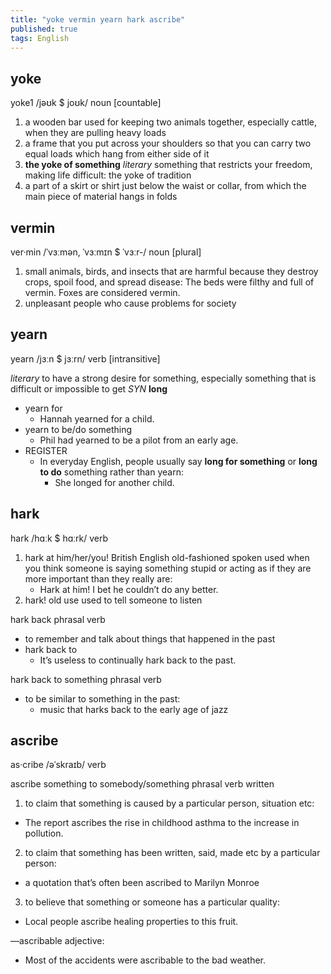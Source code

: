 ```yaml
---
title: "yoke vermin yearn hark ascribe"
published: true
tags: English
---
```


## yoke

yoke1 /jəʊk $ joʊk/ noun [countable]

1. a wooden bar used for keeping two animals together, especially cattle, when
   they are pulling heavy loads
2. a frame that you put across your shoulders so that you can carry two equal loads which hang from either side of it
3. **the yoke of something** *literary* something that restricts your freedom, making life difficult:
the yoke of tradition
4. a part of a skirt or shirt just below the waist or collar, from which the main piece of material hangs in folds

## vermin

ver·min /ˈvɜːmən, ˈvɜːmɪn $ ˈvɜːr-/ noun [plural]

1. small animals, birds, and insects that are harmful because they destroy crops, spoil food, and spread disease:
The beds were filthy and full of vermin.
Foxes are considered vermin.
2. unpleasant people who cause problems for society

## yearn

yearn /jɜːn $ jɜːrn/ verb [intransitive]

*literary* to have a strong desire for something, especially something that is
difficult or impossible to get *SYN* **long**

- yearn for
  - Hannah yearned for a child.
- yearn to be/do something
  - Phil had yearned to be a pilot from an early age.
- REGISTER
  - In everyday English, people usually say **long for something** or **long to do** something rather than yearn:
    - She longed for another child.

## hark

hark /hɑːk $ hɑːrk/ verb

1. hark at him/her/you! British English old-fashioned spoken used when you think someone is saying something stupid or acting as if they are more important than they really are:
    - Hark at him! I bet he couldn’t do any better.
2. hark! old use used to tell someone to listen

hark back phrasal verb

- to remember and talk about things that happened in the past
- hark back to
  - It’s useless to continually hark back to the past.

hark back to something phrasal verb

- to be similar to something in the past:
  - music that harks back to the early age of jazz

## ascribe

as·cribe /əˈskraɪb/ verb

ascribe something to somebody/something phrasal verb written

1. to claim that something is caused by a particular person, situation etc:

- The report ascribes the rise in childhood asthma to the increase in
  pollution.

2. to claim that something has been written, said, made etc by a particular
   person:

- a quotation that’s often been ascribed to Marilyn Monroe

3. to believe that something or someone has a particular quality:

- Local people ascribe healing properties to this fruit.

—ascribable adjective:

- Most of the accidents were ascribable to the bad weather.